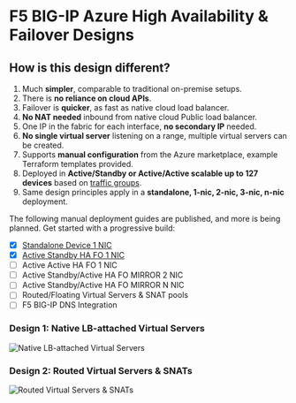 # F5 BIG-IP Azure High Availability & Failover Designs

## How is this design different?
 1. Much **simpler**, comparable to traditional on-premise setups.
 2. There is **no reliance on cloud APIs**.
 3. Failover is **quicker**, as fast as native cloud load balancer. 
 4. **No NAT needed** inbound from native cloud Public load balancer.
 5. One IP in the fabric for each interface, **no secondary IP** needed.
 6. **No single virtual server** listening on a range, multiple virtual servers can be created.
 7. Supports **manual configuration** from the Azure marketplace, example Terraform templates provided. 
 8. Deployed in **Active/Standby or Active/Active scalable up to 127 devices** based on [traffic groups](https://support.f5.com/csp/article/K41291441).
 9. Same design principles apply in a **standalone, 1-nic, 2-nic, 3-nic, n-nic** deployment.
 
The following manual deployment guides are published, and more is being planned. Get started with a progressive build:
 - [x] [Standalone Device 1 NIC](https://github.com/fadlytabrani/f5-azure-ha-fo/wiki/Standalone-Device-1-NIC)
- [x] [Active Standby HA FO 1 NIC](https://github.com/fadlytabrani/f5-azure-ha-fo/wiki/Active-Standby-HA-FO-1-NIC)
- [ ] Active Active HA FO 1 NIC
- [ ] Active Standby/Active HA FO MIRROR 2 NIC
- [ ] Active Standby/Active HA FO MIRROR N NIC 
- [ ] Routed/Floating  Virtual Servers & SNAT pools
- [ ] F5 BIG-IP DNS Integration

### Design 1: Native LB-attached Virtual Servers
![Native LB-attached Virtual Servers](https://github.com/fadlytabrani/f5-azure-ha-fo/raw/master/architecture-diagrams/f5-azure-ha-fo-lb-vs.png)

### Design 2: Routed Virtual Servers & SNATs
![Routed Virtual Servers & SNATs](https://github.com/fadlytabrani/f5-azure-ha-fo/raw/master/architecture-diagrams/f5-azure-ha-fo-routed-vs.png)
